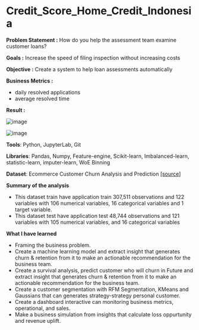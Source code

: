 # Credit_Score_Home_Credit_Indonesia

**Problem Statement :**
How do you help the assessment team examine customer loans?

**Goals :**
Increase the speed of filing inspection without increasing costs

**Objective :**
Create a system to help loan assessments automatically

**Business Metrics :**
* daily resolved applications
* average resolved time

**Result :**

![image](https://user-images.githubusercontent.com/108534539/206385847-0c974b98-744d-40d6-8163-624e4e1196b4.png)

![image](https://user-images.githubusercontent.com/108534539/206385918-f6cc9f82-089f-4f61-abbb-d1560653402e.png)


**Tools**: Python, JupyterLab, Git

**Libraries**: Pandas, Numpy, Feature-engine, Scikit-learn, Imbalanced-learn, statistic-learn, imputer-learn, WoE Binning

**Dataset**: Ecommerce Customer Churn Analysis and Prediction [[source]](https://www.kaggle.com/ankitverma2010/ecommerce-customer-churn-analysis-and-prediction)

**Summary of the analysis**
* This dataset train have application train 307,511 observations and 122 variables with 106 numerical variables, 16 categorical variables and 1 target variable.
* This dataset test have application test 48,744 observations and 121 variables with 105 numerical variables, and 16 categorical variables



**What I have learned**
* Framing the business problem. 
* Create a machine learning model and extract insight that generates churn & retention from it to make an actionable recommendation for the business team.
* Create a survival analysis, predict customer who will churn in Future and extract insight that generates churn & retention from it to make an actionable recommendation for the business team.
* Create a customer segmentation with RFM Segmentation, KMeans and Gaussians that can generates strategy-strategy personal customer. 
* Create a dashboard interactive can monitoring business metrics, operational, and sales.
* Make a business simulation from insights that calculate loss oppurtunity and revenue uplift.

